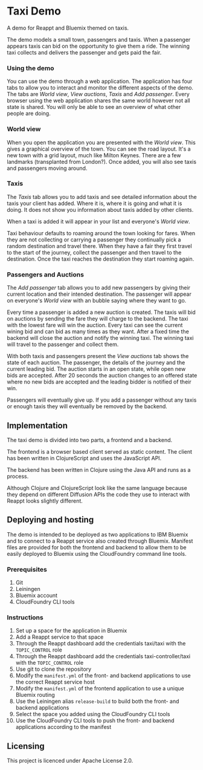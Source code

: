 # Taxi Demo

A demo for Reappt and Bluemix themed on taxis.

The demo models a small town, passengers and taxis. When a passenger appears taxis can bid on the opportunity to give them a ride. The winning taxi collects and delivers the passenger and gets paid the fair.

### Using the demo

You can use the demo through a web application. The application has four tabs to allow you to interact and monitor the different aspects of the demo. The tabs are *World view*, *View auctions*, *Taxis* and *Add passenger*. Every browser using the web application shares the same world however not all state is shared. You will only be able to see an overview of what other people are doing.

### World view

When you open the application you are presented with the *World view*. This gives a graphical overview of the town. You can see the road layout. It's a new town with a grid layout, much like Milton Keynes. There are a few landmarks (transplanted from London?). Once added, you will also see taxis and passengers moving around.

### Taxis

The *Taxis* tab allows you to add taxis and see detailed information about the taxis your client has added. Where it is, where it is going and what it is doing. It does not show you information about taxis added by other clients.

When a taxi is added it will appear in your list and everyone's *World view*.

Taxi behaviour defaults to roaming around the town looking for fares. When they are not collecting or carrying a passenger they continually pick a random destination and travel there. When they have a fair they first travel to the start of the journey, collect the passenger and then travel to the destination. Once the taxi reaches the destination they start roaming again.

### Passengers and Auctions

The *Add passenger* tab allows you to add new passengers by giving their current location and their intended destination. The passenger will appear on everyone's *World view* with an bubble saying where they want to go.

Every time a passenger is added a new auction is created. The taxis will bid on auctions by sending the fare they will charge to the backend. The taxi with the lowest fare will win the auction. Every taxi can see the current wining bid and can bid as many times as they want. After a fixed time the backend will close the auction and notify the winning taxi. The winning taxi will travel to the passenger and collect them.

With both taxis and passengers present the *View auctions* tab shows the state of each auction. The passenger, the details of the journey and the current leading bid. The auction starts in an open state, while open new bids are accepted. After 20 seconds the auction changes to an offered state where no new bids are accepted and the leading bidder is notified of their win.

Passengers will eventually give up. If you add a passenger without any taxis or enough taxis they will eventually be removed by the backend.

## Implementation

The taxi demo is divided into two parts, a frontend and a backend.

The frontend is a browser based client served as static content. The client has been written in ClojureScript and uses the JavaScript API.

The backend has been written in Clojure using the Java API and runs as a process.

Although Clojure and ClojureScript look like the same language because they depend on different Diffusion APIs the code they use to interact with Reappt looks slightly different.

## Deploying and hosting

The demo is intended to be deployed as two applications to IBM Bluemix and to connect to a Reappt service also created through Bluemix. Manifest files are provided for both the frontend and backend to allow them to be easily deployed to Bluemix using the CloudFoundry command line tools.

### Prerequisites

1. Git
2. Leiningen
3. Bluemix account
4. CloudFoundry CLI tools

### Instructions

1. Set up a space for the application in Bluemix
2. Add a Reappt service to that space
3. Through the Reappt dashboard add the credentials taxi/taxi with the `TOPIC_CONTROL` role
4. Through the Reappt dashboard add the credentials taxi-controller/taxi with the `TOPIC_CONTROL` role
5. Use git to clone the repository
6. Modify the `manifest.yml` of the front- and backend applications to use the correct Reappt service host
7. Modify the `manifest.yml` of the frontend application to use a unique Bluemix routing
8. Use the Leiningen alias `release-build` to build both the front- and backend applications
9. Select the space you added using the CloudFoundry CLI tools
10. Use the CloudFoundry CLI tools to push the front- and backend applications according to the manifest

## Licensing

This project is licenced under Apache License 2.0.
